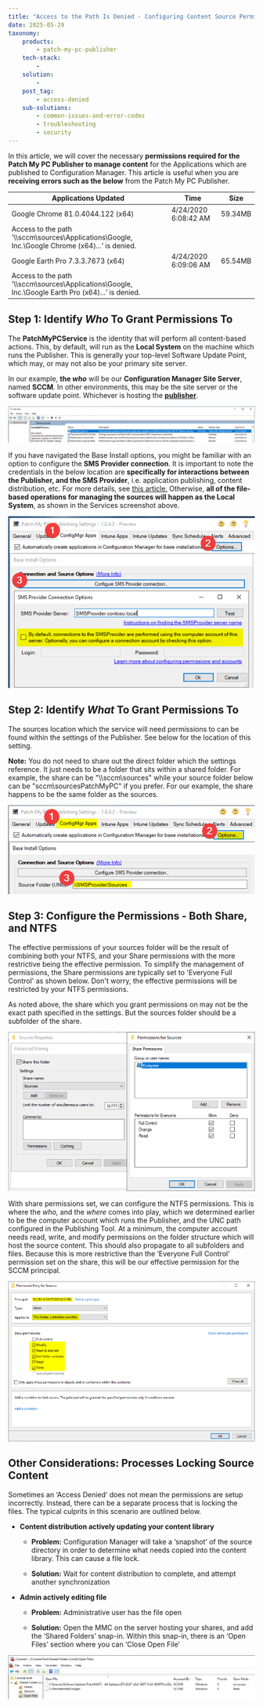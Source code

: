 ```yaml
---
title: "Access to the Path Is Denied - Configuring Content Source Permissions"
date: 2025-05-29
taxonomy:
    products:
        - patch-my-pc-publisher
    tech-stack:
        - 
    solution:
        - 
    post_tag:
        - access-denied
    sub-solutions:
        - common-issues-and-error-codes
        - troubleshooting
        - security
---
```


In this article, we will cover the necessary **permissions required for the Patch My PC Publisher to manage content** for the Applications which are published to Configuration Manager. This article is useful when you are **receiving errors such as the below** from the Patch My PC Publisher.

| Applications Updated | Time | Size |
| --- | --- | --- |
| Google Chrome 81.0.4044.122 (x64) | 4/24/2020 6:08:42 AM | 59.34MB |
| Access to the path ‘\\\\sccm\\sources\\Applications\\Google, Inc.\\Google Chrome (x64)...’ is denied. |  |  |
| Google Earth Pro 7.3.3.7673 (x64) | 4/24/2020 6:09:06 AM | 65.54MB |
| Access to the path ‘\\\\sccm\\sources\\Applications\\Google, Inc.\\Google Earth Pro (x64)...’ is denied. |  |  |

## Step 1: Identify _Who_ To Grant Permissions To

The **PatchMyPCService** is the identity that will perform all content-based actions. This, by default, will run as the **Local System** on the machine which runs the Publisher. This is generally your top-level Software Update Point, which may, or may not also be your primary site server.

In our example, **the _who_** will be our **Configuration Manager Site Server**, named **SCCM**. In other environments, this may be the site server or the software update point. Whichever is hosting the **[publisher](/docs)**.

![PatchMyPCService in Services](/_images/RemoteDesktopManagerFree_dL5SuC26OV.png "PatchMyPCService in Services")

If you have navigated the Base Install options, you might be familiar with an option to configure the **SMS Provider connection**. It is important to note the credentials in the below location are **specifically for interactions between the Publisher, and the SMS Provider**, i.e. application publishing, content distribution, etc. For more details, see [this article.](https://patchmypc.com/permissions-required-in-sccm-for-base-installation-packages-from-patch-my-pc) Otherwise, **all of the file-based operations for managing the sources will happen as the Local System**, as shown in the Services screenshot above.

![SMS Provider Credentials - Not used for File based operations](/_images/SMSProviderConnection.png "SMS Provider Credentials - Not used for File based operations")

## Step 2: Identify _What_ To Grant Permissions To

The sources location which the service will need permissions to can be found within the settings of the Publisher. See below for the location of this setting.

**Note:** You do not need to share out the direct folder which the settings reference. It just needs to be a folder that sits within a shared folder. For example, the share can be "\\\\sccm\\sources" while your source folder below can be "sccm\\sourcesPatchMyPC" if you prefer. For our example, the share happens to be the same folder as the sources.

![Content Source for ConfigMgr Applications.](/_images/PublishingService-ContentSourceInfo-2.png "Content Source for ConfigMgr Applications.")

## Step 3: Configure the Permissions - Both Share, and NTFS

The effective permissions of your sources folder will be the result of combining both your NTFS, and your Share permissions with the more restrictive being the effective permission. To simplify the management of permissions, the Share permissions are typically set to 'Everyone Full Control' as shown below. Don't worry, the effective permissions will be restricted by your NTFS permissions.

As noted above, the share which you grant permissions on may not be the exact path specified in the settings. But the sources folder should be a subfolder of the share. 

![Source Folder Sharing Permissions](/_images/SourceSharePermissions.png "Source Folder Sharing Permissions")

With share permissions set, we can configure the NTFS permissions. This is where the _who,_ and the _where_ comes into play, which we determined earlier to be the computer account which runs the Publisher, and the UNC path configured in the Publishing Tool. At a minimum, the computer account needs read, write, and modify permissions on the folder structure which will host the source content. This should also propagate to all subfolders and files. Because this is more restrictive than the ‘Everyone Full Control’ permission set on the share, this will be our effective permission for the SCCM principal. 

![Sources ACL Permissions](/_images/Sources_ACL.png "Sources ACL Permissions")

## Other Considerations: Processes Locking Source Content

Sometimes an ‘Access Denied’ does not mean the permissions are setup incorrectly. Instead, there can be a separate process that is locking the files. The typical culprits in this scenario are outlined below.

- **Content distribution actively updating your content library**
    - **Problem:** Configuration Manager will take a ‘snapshot’ of the source directory in order to determine what needs copied into the content library. This can cause a file lock.
    
    - **Solution:** Wait for content distribution to complete, and attempt another synchronization

- **Admin actively editing file**
    - **Problem:** Administrative user has the file open
    
    - **Solution:** Open the MMC on the server hosting your shares, and add the ‘Shared Folders’ snap-in. Within this snap-in, there is an ‘Open Files’ section where you can ‘Close Open File’

![](/_images/close_open_file.png)